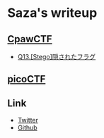 # Saza's writeup

## [CpawCTF](https://ctf.cpaw.site)

- [Q13.\[Stego\]隠されたフラグ](cpaw/13.md)

## [picoCTF](https://picoctf.org)

## Link
- [Twitter](https://twitter.com/Saza_xxx)
- [Github](https://github.com/Saza-ku)
